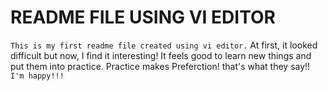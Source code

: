 # README FILE USING VI EDITOR
`This is my first readme file created using vi editor.`
At first, it looked difficult but now, I find it interesting!
It feels good to learn new things and put them into practice. 
Practice makes Preferction! that's what they say!! 
`I'm happy!!!`
